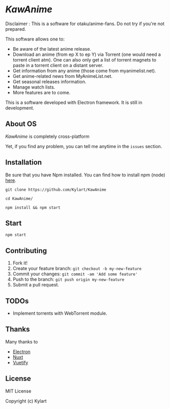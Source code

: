 # _KawAnime_

Disclaimer : This is a software for otaku/anime-fans. Do not try if you're not prepared.

This software allows one to: 
* Be aware of the latest anime release.
* Download an anime (from ep X to ep Y) via Torrent (one would need a torrent client atm). One can also only get a 
list of torrent magnets to paste in a torrent client on a distant server.
* Get information from any anime (those come from myanimelist.net).
* Get anime-related news from MyAnimeList.net.
* Get seasonal releases information.
* Manage watch lists.
* More features are to come.

This is a software developed with Electron framework. It is still in development. 

## About OS
_KawAnime_ is completely cross-platform

Yet, if you find any problem, you can tell me anytime in the `issues` section.

## Installation
Be sure that you have Npm installed. You can find how to install npm (node) [here](https://nodejs.org/en/).
```
git clone https://github.com/Kylart/KawAnime
```
```
cd KawAnime/
```
```
npm install && npm start
```

## Start
```
npm start
```


## Contributing
1. Fork it!
2. Create your feature branch: `git checkout -b my-new-feature`
3. Commit your changes: `git commit -am 'Add some feature'`
4. Push to the branch: `git push origin my-new-feature`
5. Submit a pull request.

## TODOs
* Implement torrents with WebTorrent module.

## Thanks
Many thanks to 
* [Electron](https://electron.atom.io)
* [Nuxt](https://nuxtjs.org)
* [Vuetify](https://vuetifyjs.com)

## License
MIT License

Copyright (c) Kylart

